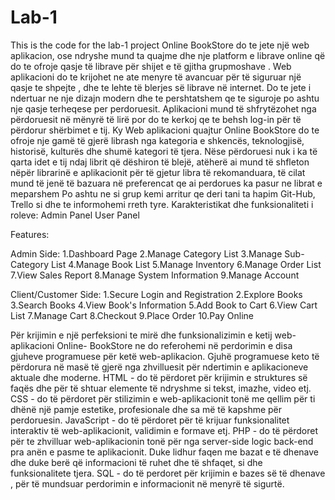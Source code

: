 # Lab-1

<!-- **************************************** -->
<!-- #Project Scope -->
<!-- **************************************** -->

This is the code for the lab-1 project
Online BookStore do te jete një web aplikacion, ose ndryshe mund ta quajme dhe nje platform e librave online që do te ofroje qasje të librave për shijet e të gjitha grupmoshave . Web aplikacioni do te krijohet ne ate menyre të avancuar për të siguruar një qasje te shpejte , dhe te lehte të blerjes së librave në internet. Do te jete i ndertuar ne nje dizajn modern dhe te pershtatshem qe te siguroje po ashtu nje qasje terheqese per perdoruesit.
Aplikacioni mund të shfrytëzohet nga përdoruesit në mënyrë të lirë por do te kerkoj qe te behsh log-in për të përdorur shërbimet e tij.
Ky Web aplikacioni quajtur Online BookStore do te ofroje nje gamë të gjerë librash nga kategoria e shkencës, teknologjisë, historisë, kulturës dhe shumë kategori të tjera.
Nëse përdoruesi nuk i ka të qarta idet e tij ndaj librit që dëshiron të blejë, atëherë ai mund të shfleton nëpër librarinë e aplikacionit për të gjetur libra të rekomanduara, të cilat mund të jenë të bazuara në preferencat qe ai perdorues ka pasur ne librat e meparshem
Po ashtu ne si grup kemi arritur qe deri tani ta hapim Git-Hub, Trello si dhe te informohemi rreth tyre.
Karakteristikat dhe funksionaliteti i roleve:
Admin Panel User Panel

Features:

Admin Side:
1.Dashboard Page
2.Manage Category List
3.Manage Sub-Category List
4.Manage Book List
5.Manage Inventory
6.Manage Order List
7.View Sales Report
8.Manage System Information
9.Manage Account

Client/Customer Side:
1.Secure Login and Registration
2.Explore Books
3.Search Books
4.View Book's Information
5.Add Book to Cart
6.View Cart List
7.Manage Cart
8.Checkout
9.Place Order
10.Pay Online

Për krijimin e një perfeksioni te mirë dhe funksionalizimin e ketij web-aplikacioni Online- BookStore ne do referohemi në perdorimin e disa gjuheve programuese për ketë web-aplikacion. Gjuhë programuese keto të përdorura në masë të gjerë nga zhvilluesit për ndertimin e aplikacioneve aktuale dhe moderne.
HTML - do të përdoret për krijimin e struktures së faqës dhe për të shtuar elemente të ndryshme si tekst, imazhe, video etj.
CSS - do të përdoret për stilizimin e web-aplikacionit tonë me qellim për ti dhënë një pamje estetike, profesionale dhe sa më të kapshme për perdoruesin.
JavaScript - do të përdoret për të krijuar funksionalitet interaktiv të web-aplikacionit, validimin e formave etj.
PHP - do të përdoret për te zhvilluar web-aplikacionin tonë për nga server-side logic back-end pra anën e pasme te aplikacionit. Duke lidhur faqen me bazat e të dhenave dhe duke berë që informacioni të ruhet dhe të shfaqet, si dhe funksionalitete tjera.
SQL - do të perdoret për krijimin e bazes së të dhenave , për të mundsuar perdorimin e informacionit në menyrë të sigurtë.
